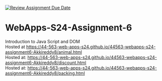 [![Review Assignment Due Date](https://classroom.github.com/assets/deadline-readme-button-24ddc0f5d75046c5622901739e7c5dd533143b0c8e959d652212380cedb1ea36.svg)](https://classroom.github.com/a/1Z6dGCon)
# WebApps-S24-Assignment-6
Introduction to Java Script and DOM  <br>
Hosted at https://44-563-web-apps-s24.github.io/44563-webapps-s24-assignment6-Akkireddy8/animal.html <br>
Hosted at:  https://44-563-web-apps-s24.github.io/44563-webapps-s24-assignment6-Akkireddy8/discount.html <br>
Hosted at:  https://44-563-web-apps-s24.github.io/44563-webapps-s24-assignment6-Akkireddy8/packing.html <br>


